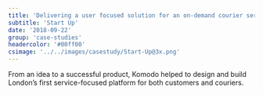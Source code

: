 ```yaml
---
title: 'Delivering a user focused solution for an on-demand courier service'
subtitle: 'Start Up'
date: '2018-09-22'
group: 'case-studies'
headercolor: '#00ff00'
csimage: '../../images/casestudy/Start-Up@3x.png'
---
```


From an idea to a successful product, Komodo helped to design and build London’s first service-focused platform for both customers and couriers.